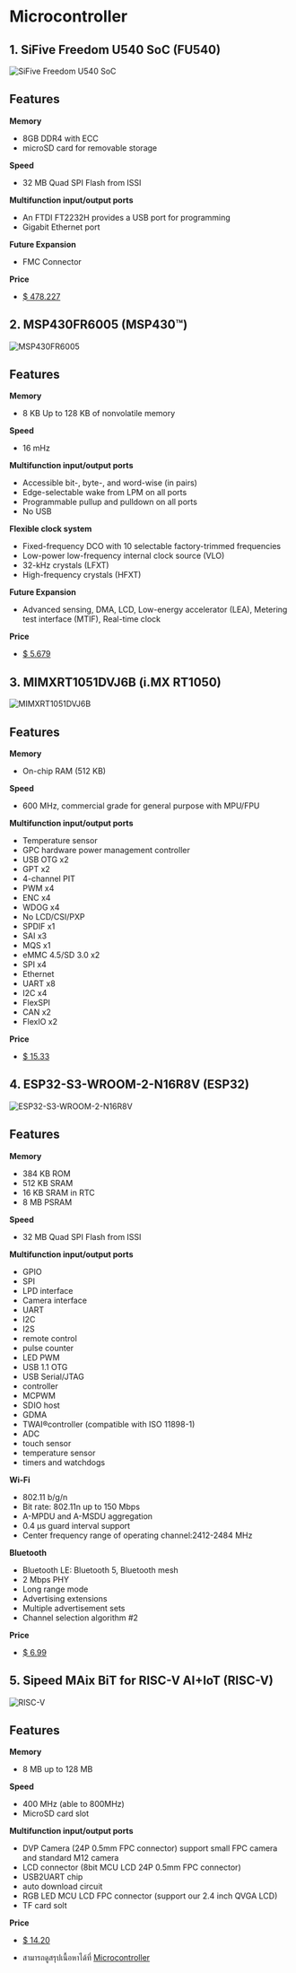 # Microcontroller 
## 1. SiFive Freedom U540 SoC (FU540)
![SiFive Freedom U540 SoC](https://d2pn104n81t9m2.cloudfront.net/assets/images/products/hifive-unleashed/unleashed-angle-photo.jpg)
## Features
**Memory**
* 8GB DDR4 with ECC 
* microSD card for removable storage

**Speed**
* 32 MB Quad SPI Flash from ISSI

**Multifunction input/output ports**
* An FTDI FT2232H provides a USB port for programming
* Gigabit Ethernet port
 
**Future Expansion**
* FMC Connector

**Price**
* [$ 478.227](https://www.crowdsupply.com/sifive/hifive-unleashed)
## 2. MSP430FR6005 (MSP430™)
![MSP430FR6005](https://www.ti.com/content/dam/ticom/images/products/package/p/pz0100a.png:large)
## Features
**Memory**
* 8 KB Up to 128 KB of nonvolatile memory

**Speed**
* 16 mHz

**Multifunction input/output ports**
* Accessible bit-, byte-, and word-wise (in pairs)
* Edge-selectable wake from LPM on all ports
* Programmable pullup and pulldown on all ports
* No USB

**Flexible clock system**
* Fixed-frequency DCO with 10 selectable factory-trimmed frequencies
* Low-power low-frequency internal clock source (VLO)
* 32-kHz crystals (LFXT)
* High-frequency crystals (HFXT)
 
**Future Expansion**
* Advanced sensing, DMA, LCD, Low-energy accelerator (LEA), Metering test interface (MTIF), Real-time clock

**Price**
* [$ 5.679](https://www.ti.com/product/MSP430FR6005#order-quality)
## 3. MIMXRT1051DVJ6B (i.MX RT1050)
![MIMXRT1051DVJ6B](https://media.digikey.com/Renders/NXP%20Semi%20Renders/568;SOT1968-1;VJ;196.jpg)
## Features
**Memory**
*  On-chip RAM (512 KB)

**Speed**
* 600 MHz, commercial grade for general purpose with MPU/FPU

**Multifunction input/output ports**
* Temperature sensor
* GPC hardware power management
controller
* USB OTG x2
* GPT x2
* 4-channel PIT
* PWM x4
* ENC x4
* WDOG x4
* No LCD/CSI/PXP
* SPDIF x1
* SAI x3
* MQS x1
* eMMC 4.5/SD 3.0 x2
* SPI x4
* Ethernet
* UART x8
* I2C x4
* FlexSPI
* CAN x2
* FlexIO x2

**Price**
* [$ 15.33](https://www.digikey.co.th/en/products/detail/nxp-usa-inc/MIMXRT1051DVJ6B/9607562?utm_campaign=buynow&utm_medium=aggregator&WT.z_cid=ref_findchips_standard&utm_source=findchips)
## 4. ESP32-S3-WROOM-2-N16R8V (ESP32)
![ESP32-S3-WROOM-2-N16R8V](https://5.imimg.com/data5/GH/ON/VZ/SELLER-5015976/esp32-wroom-32-500x500.jpg)
## Features
**Memory**
* 384 KB ROM
* 512 KB SRAM
* 16 KB SRAM in RTC
* 8 MB PSRAM


**Speed**
* 32 MB Quad SPI Flash from ISSI

**Multifunction input/output ports**
* GPIO
* SPI
* LPD interface
* Camera interface
* UART
* I2C
* I2S
* remote control
* pulse counter
* LED PWM
* USB 1.1 OTG
* USB Serial/JTAG
* controller
* MCPWM
* SDIO host
* GDMA
* TWAI®controller (compatible with ISO 11898-1)
* ADC
* touch sensor
* temperature sensor
* timers and watchdogs

 
**Wi-Fi**
* 802.11 b/g/n
* Bit rate: 802.11n up to 150 Mbps
* A-MPDU and A-MSDU aggregation
* 0.4 µs guard interval support
* Center frequency range of operating channel:2412-2484 MHz

**Bluetooth**
* Bluetooth LE: Bluetooth 5, Bluetooth mesh
* 2 Mbps PHY
* Long range mode
* Advertising extensions
* Multiple advertisement sets
* Channel selection algorithm #2

**Price**
* [$ 6.99](https://www.mouser.com/ProductDetail/Espressif-Systems/ESP32-S3-WROOM-2-N16R8V?qs=sGAEpiMZZMuiGk1Q5GPiHB4SFnhKDXK%2FQkAaBxaKmJI%3D)
## 5. Sipeed MAix BiT for RISC-V AI+IoT (RISC-V)
![RISC-V](https://o.lnwfile.com/_/o/_raw/w6/ul/6z.png)
## Features
**Memory**
* 8 MB up to 128 MB


**Speed**
* 400 MHz (able to 800MHz)
* MicroSD card slot

**Multifunction input/output ports**
* DVP Camera (24P 0.5mm FPC connector) support small FPC camera and standard M12 camera
* LCD connector (8bit MCU LCD 24P 0.5mm FPC connector)
* USB2UART chip
* auto download circuit
* RGB LED MCU LCD FPC connector (support our 2.4 inch QVGA LCD)
* TF card solt
 
**Price**
* [$ 14.20](https://www.seeedstudio.com/Sipeed-MAix-BiT-for-RISC-V-AI-IoT-p-2872.html#:~:text=Sipeed%20newly%20provide%20breadboard%2Dfriendly,LCD)


* สามารถดูสรุปเนื้อหาได้ที่ [Microcontroller](https://drive.google.com/file/d/18e1L2eYpCNWlcNxQknk80TcMg8R2brlP/view?usp=drivesdk)

